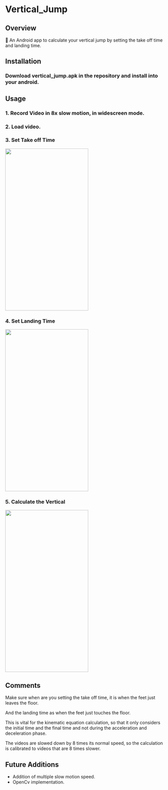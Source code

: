 # Vertical_Jump

## Overview

🏀 An Android app to calculate your vertical jump by setting the take off time and landing time.

## Installation

### Download vertical_jump.apk in the repository and install into your android.

## Usage

### 1. Record Video in 8x slow motion, in widescreen mode.

### 2. Load video.

### 3. Set Take off Time
<img src="images/22140033_2232702583622906_935081714_o.png" width="263" height="512">

### 4. Set Landing Time
<img src="images/22139852_2232702590289572_673294951_o.png" width="263" height="512">

### 5. Calculate the Vertical
<img src="images/22163744_2232702613622903_1346424875_o.png" width="263" height="512">


## Comments

Make sure when are you setting the take off time, it is when the feet just leaves the floor.

And the landing time as when the feet just touches the floor.

This is vital for the kinematic equation calculation, so that it only considers the initial time and the final time and not during the acceleration and deceleration phase.

The videos are slowed down by 8 times its normal speed, so the calculation is calibrated to videos that are 8 times slower.

## Future Additions

* Addition of multiple slow motion speed.
* OpenCv implementation.
